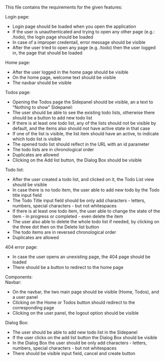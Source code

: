 This file contains the requirements for the given features:

Login page:
- Login page should be loaded when you open the application
- If the user is unauthenticated and trying to open any other page (e.g.: /todo), the login page should be loaded
- In case of a improper credentail, error message should be visible
- After the user tried to open any page (e.g. /todo) then the user logged in, the page that should be loaded

Home page:
- After the user logged in the home page should be visible
- On the home page, welcome text should be visible
- The navbar should be visible

Todos page:
- Opening the Todos page the Sidepanel should be visible, an a text to "Nothing to show"
Sidepanel:
- The user should be able to see the existing todo lists, otherwise there should be a button to add new todo list
- If there is at least one todo list, any of the lists should not be visible by default, and the items also should not have active state in that case
- If one of the list is visible, the list item should have an active, to indicate which todo list is visible
- The opened todo list should relfect in the URL with an id parameter
- The todo lists are in chronological order
- Duplicates are allowed
- Clicking on the Add list button, the Dialog Box should be visible

Todo list:
- After the user created a todo list, and clicked on it, the Todo List view should be visible
- In case there is no todo item, the  user able to add new todo by the Todo title input field
- The Todo Title input field should be only add characters - letters, numbers, special characters - but not whitespaces
- If there is at least one todo item, the user able to change the state of the item - in progress or completed - even delete the item
- The user also able to delete the whole todo list if needed, by clicking on the three dot then on the Delete list button
- The todo items are in reversed chronological order
- Duplicates are allowed

404 error page:
- In case the user opens an unexisting page, the 404 page should be loaded
- There should be a button to redirect to the home page

Components:<br>
Navbar:
- On the navbar, the two main page should be visible (Home, Todos), and a user panel
- Clicking on the Home or Todos button should redirect to the corresponding page
- Clicking on the user panel, the logout option should be visible

Dialog Box:
- The user should be able to add new todo list in the Sidepanel
- If the user clicks on the add list button the Dialog Box should be visible
- In the Dialog Box the user should be only add characters - letters, numbers, special characters - but not whitespaces
- There should be visible input field, cancel and create button
